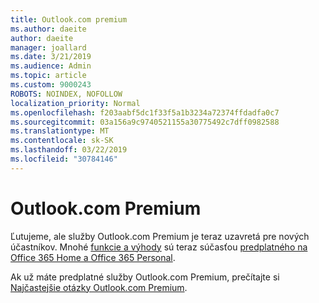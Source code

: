 ```yaml
---
title: Outlook.com premium
ms.author: daeite
author: daeite
manager: joallard
ms.date: 3/21/2019
ms.audience: Admin
ms.topic: article
ms.custom: 9000243
ROBOTS: NOINDEX, NOFOLLOW
localization_priority: Normal
ms.openlocfilehash: f203aabf5dc1f33f5a1b3234a72374ffdadfa0c7
ms.sourcegitcommit: 03a156a9c9740521155a30775492c7dff0982588
ms.translationtype: MT
ms.contentlocale: sk-SK
ms.lasthandoff: 03/22/2019
ms.locfileid: "30784146"
---
```

# <a name="outlookcom-premium"></a>Outlook.com Premium

Ľutujeme, ale služby Outlook.com Premium je teraz uzavretá pre nových účastníkov. Mnohé [funkcie a výhody](https://support.office.com/article/78c6089c-7faf-44f5-82e2-efa9ebb921d2) sú teraz súčasťou [predplatného na Office 365 Home a Office 365 Personal](https://go.microsoft.com/fwlink/?linkid=2017122).

Ak už máte predplatné služby Outlook.com Premium, prečítajte si [Najčastejšie otázky Outlook.com Premium](https://support.office.com/article/cd5f03f6-1407-456a-9410-f8f24804746b).